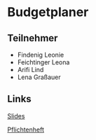 # Budgetplaner 

## Teilnehmer
- Findenig Leonie
- Feichtinger Leona 
- Arifi Lind 
- Lena Graßauer 

## Links 
[Slides](https://2425-3ahif-syp.github.io/02-projekte-budgetplaner/slides/slides)

[Pflichtenheft](file:///Users/leonafeichtinger/Desktop/school/2024-25/SYP/02-projekte-budgetplaner/Projektauftrag/pflichtenheft.html)